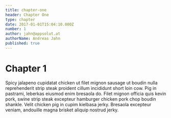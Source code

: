 ```yaml
---
title: chapter-one
header: Chapter One
type: chapter
date: 2017-01-01T15:04:10.000Z
number: 1
author: jahn@appsolut.at
authorName: Andreas Jahn
published: true
---
```


# Chapter 1

Spicy jalapeno cupidatat chicken ut filet mignon sausage ut boudin nulla reprehenderit strip steak proident cillum incididunt short loin cow. Pig in pastrami, leberkas eiusmod enim bresaola do. Filet mignon officia quis kevin pork, swine strip steak excepteur hamburger chicken pork chop boudin shankle. Velit chicken pig in cupim kielbasa jerky. Bresaola excepteur veniam, andouille magna brisket aliquip nostrud jerky.
